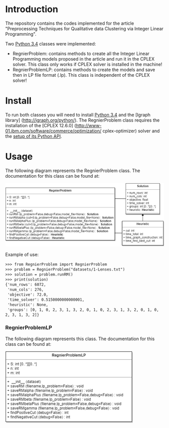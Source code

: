# Introduction

The repository contains the codes implemented for the article "Preprocessing Techniques for Qualitative data Clustering via Integer Linear Programming".

Two [Python 3.4](https://www.python.org/download/releases/3.4.0/) classes were implemented:

- RegnierProblem: contains methods to create all the Integer Linear Programming models proposed in the article and run it in the CPLEX solver. This class only works if CPLEX solver is installed in the machine!
- RegnierProblemLP: contains methods to create the models and save then in LP file format (.lp). This class is independent of the CPLEX solver!

# Install

To run both classes you will need to install [Python 3.4](https://www.python.org/download/releases/3.4.0/) and the [Igraph library] (http://igraph.org/python/). The RegnierProblem class requires the installation of the [CPLEX 12.6.0] (http://www-01.ibm.com/software/commerce/optimization/
cplex-optimizer) solver and the [setup of its Python API](https://www.ibm.com/support/knowledgecenter/SSSA5P_12.6.3/ilog.odms.cplex.help/CPLEX/GettingStarted/topics/set_up/Python_setup.html).

# Usage

The following diagram represents the RegnierProblem class. The documentation for this class can be found at:

![RegnierProblem](readmeFiles/RegnierProblem.png)

Example of use:

    >>> from RegnierProblem import RegnierProblem
    >>> problem = RegnierProblem("datasets/1-Lenses.txt")
    >>> solution = problem.runRM()
    >>> print(solution)
    {'num_rows': 6072, 
     'num_cols': 276, 
     'objective': 72.0,
     'time_solver': 0.5150000000000001, 
     'heuristic': None,  
     'groups': [0, 1, 0, 2, 3, 1, 3, 2, 0, 1, 0, 2, 3, 1, 3, 2, 0, 1, 0, 2, 3, 1, 3, 2]}

### RegnierProblemLP

The following diagram represents this class. The documentation for this class can be found at:

![RegnierProblemLP](readmeFiles/RegnierProblemLP.png)
